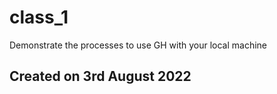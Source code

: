 # class_1
Demonstrate the processes to use GH with your local machine

## Created on 3rd August 2022
